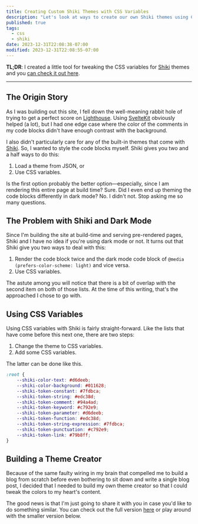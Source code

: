 ```yaml
---
title: Creating Custom Shiki Themes with CSS Variables
description: "Let's look at ways to create our own Shiki themes using CSS variables."
published: true
tags:
  - css
  - shiki
date: 2023-12-31T22:08:38-07:00
modified: 2023-12-31T22:08:55-07:00
---
```


<script>
  import ShikiThemeEditor from '../routes/tools/shiki-theme-editor';
</script>

**TL;DR**: I created a little tool for tweaking the CSS variables for [Shiki][] themes and you [can check it out here][tool].

---

## The Origin Story

As I was building out this site, I fell down the well-meaning rabbit hole of trying to get a perfect score on [Lighthouse][]. Using [SvelteKit](https://kit.svelte.dev) obviously helped (a lot), but I had one edge case where the color of the comments in my code blocks didn't have enough contrast with the background.

I also didn't particularly care for any of the built-in themes that come with [Shiki][]. So, I wanted to style the code blocks myself. Shiki gives you two and a half ways to do this:

1. Load a theme from JSON, or
2. Use CSS variables.

Is the first option probably the better option—especially, since I am rendering this entire page at build time? Sure. Did I even end up theming the code blocks differently in dark mode? No. I didn't not. Stop asking me so many questions.

## The Problem with Shiki and Dark Mode

Since I'm building the site at build-time and serving pre-rendered pages, Shiki and I have no idea if you're using dark mode or not. It turns out that Shiki give you two ways to deal with this:

1. Render the code block twice and the dark mode code block of `@media (prefers-color-scheme: light)` and vice versa.
2. Use CSS variables.

The astute among you will notice that there is a bit of overlap with the second item on both of those lists. At the time of this writing, that's the approached I chose to go with.

## Using CSS Variables

Using CSS variables with Shiki is fairly straight-forward. Like the lists that have come before this next one, there are two steps:

1. Change the theme to CSS variables.
2. Add some CSS variables.

The latter can be done like this.

```css
:root {
	--shiki-color-text: #d6deeb;
	--shiki-color-background: #011628;
	--shiki-token-constant: #7fdbca;
	--shiki-token-string: #edc38d;
	--shiki-token-comment: #94a4ad;
	--shiki-token-keyword: #c792e9;
	--shiki-token-parameter: #d6deeb;
	--shiki-token-function: #edc38d;
	--shiki-token-string-expression: #7fdbca;
	--shiki-token-punctuation: #c792e9;
	--shiki-token-link: #79b8ff;
}
```

## Building a Theme Creator

Because of the same faulty wiring in my brain that compelled me to build a blog from scratch before even bothering to sit down and write a single blog post, I decided that I needed to build my own theme creator so that I could tweak the colors to my heart's content.

The good news is that I'm just going to share it with you in case you'd like to do something similar. You can check out the full version [here][tool] or play around with the smaller version below.

<ShikiThemeEditor />

[tool]: /tools/shiki-theme-editor
[Shiki]: https://shiki.matsu.io/
[Lighthouse]: https://developer.chrome.com/docs/lighthouse/overview
